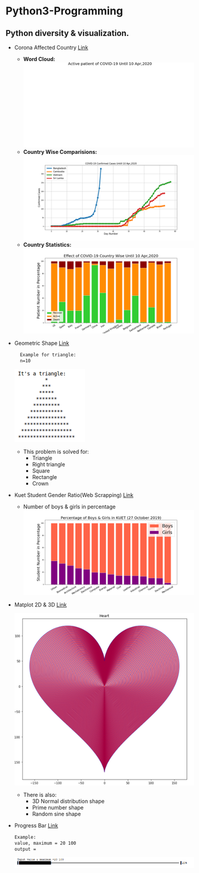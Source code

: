 # Python3-Programming #

## Python diversity & visualization. ##

*  Corona Affected Country [ Link ](https://github.com/Mazhar004/Python-Programming/tree/master/Corona%20Affected%20Country)
   * **Word Cloud:**
    ![Word Cloud](https://github.com/Mazhar004/Python-Programming/blob/master/Corona%20Affected%20Country/Images/Corona%20Stats%20Country%20wise.png)
   * **Country Wise Comparisions:**
    ![Country Comparisions](https://github.com/Mazhar004/Python-Programming/blob/master/Corona%20Affected%20Country/Images/COVID-19%20Confirmed%20Cases%20Comparision%20Graph.png)
   * **Country Statistics:**
    ![Country Statistics](https://github.com/Mazhar004/Python-Programming/blob/master/Corona%20Affected%20Country/Images/Corona.png)


* Geometric Shape [ Link ](https://github.com/Mazhar004/Python-Programming/tree/master/Geometric%20Shape)
  ``` 
    Example for triangle:
    n=10 
  ```
  ![A triangle ](https://github.com/Mazhar004/Python-Programming/blob/master/Geometric%20Shape/Triangle.png)
    
   * This problem is solved for:
      * Triangle
      * Right triangle
      * Square
      * Rectangle
      * Crown
* Kuet Student Gender Ratio(Web Scrapping) [ Link ](https://github.com/Mazhar004/Python-Programming/tree/master/Kuet%20Student%20Gender%20Ratio)
  * Number of boys & girls in percentage
  ![Gender ratio](https://github.com/Mazhar004/Python-Programming/blob/master/Kuet%20Student%20Gender%20Ratio/Kuet%20Boys%20Vs%20Girls.png)
  
* Matplot 2D & 3D [ Link ](https://github.com/Mazhar004/Python-Programming/tree/master/Matplot%202D%20%26%203D)

  ![ Heart ](https://github.com/Mazhar004/Python-Programming/blob/master/Matplot%202D%20%26%203D/Image/heart.png)
  * There is also:
      * 3D Normal distribution shape
      * Prime number shape
      * Random sine shape
  
* Progress Bar [ Link ](https://github.com/Mazhar004/Python-Programming/tree/master/Progress%20Bar)
  ```
  Example:
  value, maximum = 20 100
  output = 
  ```
  ![ Progress Bar ](https://github.com/Mazhar004/Python-Programming/blob/master/Progress%20Bar/progress%20bar.png)
